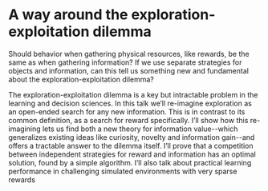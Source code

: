 # A way around the exploration-exploitation dilemma

Should behavior when gathering physical resources, like rewards, be the same as when gathering information? If we use separate strategies for objects and information, can this tell us something new and fundamental about the exploration-exploitation dilemma?

The exploration-exploitation dilemma is a key but intractable problem in the learning and decision sciences. In this talk we’ll re-imagine exploration as an open-ended search for any new information. This is in contrast to its common definition, as a search for reward specifically. I’ll show how this re-imagining lets us find both a new theory for information value--which generalizes existing ideas like curiosity, novelty and information gain--and offers a tractable answer to the dilemma itself. I’ll prove that a competition between independent strategies for reward and information has an optimal solution, found by a simple algorithm. I’ll also talk about practical learning performance in challenging simulated environments with very sparse rewards